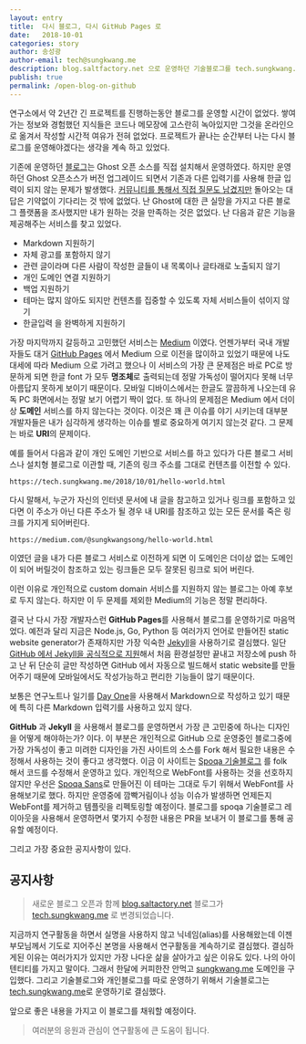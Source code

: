 ```yaml
---
layout: entry
title:  다시 블로그, 다시 GitHub Pages 로
date:   2018-10-01
categories: story 
author: 송성광
author-email: tech@sungkwang.me
description: blog.saltfactory.net 으로 운영하던 기술블로그를 tech.sungkwang.me 로 이전하여 기술블로그를 새롭게 시작하게 되었습니다.
publish: true
permalink: /open-blog-on-github
---
```


연구소에서 약 2년간 긴 프로젝트를 진행하는동안 블로그를 운영할 시간이 없었다. 쌓여가는 정보와 경험했던 지식들은 코드나 메모장에 고스란히 녹아있지만 그것을 온라인으로 옮겨서 작성할 시간적 여유가 전혀 없었다. 프로젝트가 끝나는 순간부터 나는 다시 블로그를 운영해야겠다는 생각을 계속 하고 있었다.

기존에 운영하던 [블로그](https://blog.saltfactory.net/)는 Ghost 오픈 소스를 직접 설치해서 운영하였다. 하지만 운영하던 Ghost 오픈소스가 버전 업그레이드 되면서 기존과 다른 입력기를 사용해 한글 입력이 되지 않는 문제가 발생했다. [커뮤니티를 통해서 직접 질문도 남겼지만](https://forum.ghost.org/t/korean-input-problem-in-ios-mobile-browsers/1797) 돌아오는 대답은 기약없이 기다리는 것 밖에 없었다. 난 Ghost에 대한 큰 실망을 가지고 다른 블로그 플랫폼을 조사했지만 내가 원하는 것을 만족하는 것은 없었다. 난 다음과 같은 기능을 제공해주는 서비스를 찾고 있었다.

- Markdown  지원하기
- 자체 광고를 포함하지 않기
- 관련 글이라며 다른 사람이 작성한 글들이 내 목록이나 글타래로 노출되지 않기
- 개인 도메인 연결 지원하기
- 백업 지원하기
- 테마는 많지 않아도 되지만 컨텐츠를 집중할 수 있도록 자체 서비스들이 섞이지 않기
- 한글입력 을 완벽하게 지원하기

가장 마지막까지 갈등하고 고민했던 서비스는 [Medium](https://medium.com/) 이였다. 언젠가부터 국내 개발자들도 대거 [GitHub Pages](https://pages.github.com/) 에서 Medium 으로 이전을 많이하고 있었기 때문에 나도 대세에 따라 Medium 으로 가려고 했으나 이 서비스의 가장 큰 문제점은 바로 PC로 방문하게 되면 한글 font 가 모두 **명조체**로 출력되는데 정말 가독성이 떨어지다 못해 너무 아름답지 못하게 보이기 때문이다. 모바일 디바이스에서는 한글도 깔끔하게 나오는데 유독 PC 화면에서는 정말 보기 어렵기 짝이 없다. 또 하나의 문제점은 Medium 에서 더이상 **도메인** 서비스를 하지 않는다는 것이다. 이것은 꽤 큰 이슈를 야기 시키는데 대부분 개발자들은 내가 심각하게 생각하는 이슈를 별로 중요하게 여기지 않는것 같다. 그 문제는 바로 **URI**의 문제이다. 

예를 들어서 다음과 같이 개인 도메인 기반으로 서비스를 하고 있다가 다른 블로그 서비스나 설치형 블로그로 이관할 때, 기존의 링크 주소를 그대로 컨텐츠를 이전할 수 있다. 

```
https://tech.sungkwang.me/2018/10/01/hello-world.html
```

다시 말해서, 누군가 자신의 인터넷 문서에 내 글을 참고하고 있거나 링크를 포함하고 있다면 이 주소가 아닌 다른 주소가 될 경우 내 URI를 참조하고 있는 모든 문서를 죽은 링크를 가지게 되어버린다. 

```
https://medium.com/@sungkwangsong/hello-world.html
```

이였던 글을 내가 다른 블로그 서비스로 이전하게 되면 이 도메인은 더이상 없는 도메인이 되어 버릴것이 참조하고 있는 링크들은 모두 잘못된 링크로 되어 버린다.

이런 이유로 개인적으로 custom domain 서비스를 지원하지 않는 블로그는 아예 후보로 두지 않는다. 하지만 이 두 문제를 제외한 Medium의 기능은 정말 편리하다. 

결국 난 다시 가장 개발자스런 **GitHub Pages**를 사용해서 블로그를 운영하기로 마음먹었다. 예전과 달리 지금은 Node.js, Go, Python 등 여러가지 언어로 만들어진 static website generator가 존재하지만 가장 익숙한 [Jekyll](https://jekyllrb.com/)을 사용하기로 결심했다. 일단 [GitHub 에서 Jekyll을 공식적으로 지원](https://help.github.com/articles/using-jekyll-as-a-static-site-generator-with-github-pages/)해서 처음 환경설정만 끝내고 저장소에 push 하고 난 뒤 단순히 글만 작성하면 GitHub 에서 자동으로 빌드해서 static website를 만들어주기 때문에 모바일에서도 작성가능하고 편리한 기능들이 많기 때문이다. 

보통은 연구노트나 일기를 [Day One](https://dayoneapp.com/)을 사용해서 Markdown으로 작성하고 있기 때문에 특히 다른 Markdown 입력기를 사용하고 있지 않다. 

**GitHub** 과 **Jekyll** 을 사용해서 블로그를 운영하면서 가장 큰 고민중에 하나는 디자인을 어떻게 해야하는가? 이다. 이 부분은 개인적으로 GitHub 으로 운영중인 블로그중에 가장 가독성이 좋고 미려한 디자인을 가진 사이트의 소스를 Fork 해서 필요한 내용은 수정해서 사용하는 것이 좋다고 생각했다. 이금 이 사이트는 [Spoqa 기술블로그](https://spoqa.github.io) 를 folk 해서 코드를 수정해서 운영하고 있다. 개인적으로 WebFont를 사용하는 것을 선호하지 않지만 우선은 [Spoqa Sans](https://spoqa.github.io/spoqa-han-sans/ko-KR/)로 만들어진 이 테마는 그대로 두기 위해서 WebFont를 사용해보기로 했다. 하지만 운영중에 깜빡거림이나 성능 이슈가 발생하면 언제든지 WebFont를 제거하고 템플릿을 리펙토링할 예정이다. 블로그를 spoqa 기술블로그 레이아웃을 사용해서 운영하면서 몇가지 수정한 내용은 PR을 보내거 이 블로그를 통해 공유할 예정이다.

그리고 가장 중요한 공지사항이 있다.

## 공지사항

> 새로운 블로그 오픈과 함께 [blog.saltactory.net](https://blog.saltfactory.net/) 블로그가  [tech.sungkwang.me](https://tech.sungkwang.me/) 로 변경되었습니다.

지금까지 연구활동을 하면서 실명을 사용하지 않고 닉네임(alias)를 사용해왔는데 이젠 부모님께서 기도로 지어주신 본명을 사용해서 연구활동을 계속하기로 결심했다. 결심하게된 이유는 여러가지가 있지만 가장 나다운 삶을 살아가고 싶은 이유도 있다. 나의 아이텐티티를 가지고 말이다. 그래서 한달에 커피한잔 안먹고 [sungkwang.me](https://sungkwang.me/) 도메인을 구입했다. 그리고 기술블로그와 개인블로그를 따로 운영하기 위해서 기술블로그는 [tech.sungkwang.me](https://tech.sungkwang.me/)로 운영하기로 결심했다. 

앞으로 좋은 내용을 가지고 이 블로그를 채워할 예정이다. 

> 여러분의 응원과 관심이 연구활동에 큰 도움이 됩니다.
